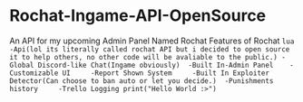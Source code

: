 # Rochat-Ingame-API-OpenSource
An API for my upcoming Admin Panel Named Rochat
Features of Rochat
`` lua
-Api(lol its literally called rochat API but i decided to open source it to help others, no other code will be avaliable to the public.)
-Global Discord-like Chat(Ingame obviously)	
-Built In-Admin Panel	
-Customizable UI	
-Report Shown System	
-Built In Exploiter Detector(Can choose to ban auto or let you decide.)	
-Punishments history	
-Trello Logging
print("Hello World :>")
``
  
